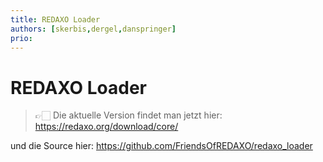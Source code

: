 ```yaml
---
title: REDAXO Loader
authors: [skerbis,dergel,danspringer]
prio:
---
```


# REDAXO Loader

> 👉🏻 Die aktuelle Version findet man jetzt hier: <a href="https://redaxo.org/download/core/">https://redaxo.org/download/core/</a>

und die Source hier: <a href="https://github.com/FriendsOfREDAXO/redaxo_loader">https://github.com/FriendsOfREDAXO/redaxo_loader</a>

